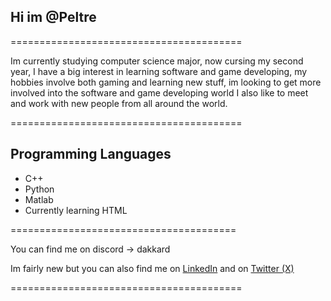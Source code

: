 ## Hi  im **@Peltre**

========================================

Im currently studying computer science major, now cursing my second year, I have a big interest in learning software and game developing,
my hobbies involve both gaming and learning new stuff, im looking to get more involved into the software and game developing world
I also like to meet and work with new people from all around the world. 

========================================

## Programming Languages

- C++
- Python
- Matlab
- Currently learning HTML
  
=======================================

You can find me on discord -> dakkard

Im fairly new but you can also find me on [LinkedIn](https://www.linkedin.com/in/pedro-sotelo-arce-838760297/) and on [Twitter (X)](https://twitter.com/PeltreJs)

========================================


